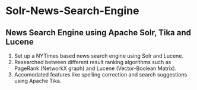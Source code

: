 # Solr-News-Search-Engine
## News Search Engine using Apache Solr, Tika and Lucene

1. Set up a NYTimes based news search engine using Solr and Lucene.
2. Researched between different result ranking algorithms such as PageRank (NetworkX graph) and Lucene (Vector-Boolean Matrix).
3. Accomodated features like spelling correction and search suggestions using Apache Tika.
